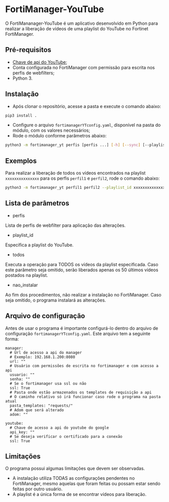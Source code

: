 # FortiManager-YouTube
O FortiMananager-YouTube é um aplicativo desenvolvido em Python para realizar a liberação de vídeos de uma playlist do YouTube no Fortinet FortiManager.

## Pré-requisitos
* [Chave de api do YouTube](https://developers.google.com/youtube/registering_an_application?hl=pt-br);
* Conta configurada no FortiManager com permissão para escrita nos perfis de webfilters;
* Python 3.

## Instalação
* Após clonar o repositório, acesse a pasta e execute o comando abaixo:
```bash
pip3 install .
```
* Configure o arquivo `fortimanagerYTconfig.yaml`, disponível na pasta do módulo, com os valores necessários;
* Rode o módulo conforme parâmetros abaixo:
```bash
python3 -m fortimanager_yt perfis [perfis ...] [-h] [--sync] [--playlist_id PLAYLIST_ID] [--todos] [--nao_instalar]
```

## Exemplos 
Para realizar a liberação de todos os vídeos encontrados na playlist `xxxxxxxxxxxxxxx` para os perfis `perfil1` e `perfil2`, rode o comando abaixo:
```bash
python3 -m fortimanager_yt perfil1 perfil2 --playlist_id xxxxxxxxxxxxxxx --todos
```

## Lista de parâmetros
* perfis

Lista de perfis de webfilter para aplicação das alterações.

* playlist_id

Especifica a playlist do YouTube.

* todos

Executa a operação para TODOS os vídeos da playlist especificada. Caso este parâmetro seja omitido, serão liberados apenas os 50 últimos vídeos postados na playlist.

* nao_instalar

Ao fim dos procedimentos, não realizar a instalação no FortiManager. Caso seja omitido, o programa instalará as alterações.

## Arquivo de configuração
Antes de usar o programa é importante configurá-lo dentro do arquivo de configuração `fortimanagerYTconfig.yaml`.
Este arquivo tem a seguinte forma:
```
manager:
  # Url de acesso a api do manager
  # Exemplo: 192.168.1.200:8080
  url: ""
  # Usuário com permissões de escrita no fortimanager e com acesso a api
  usuario: ""
  senha: ""
  # Se o fortimanager usa ssl ou não
  ssl: True
  # Pasta onde estão armazenados os templates de requisição a api
  # O caminho relativo só irá funcionar caso rode o programa na pasta atual
  pasta_templates: "requests/"
  # Adom que será alterado
  adom: ""

youtube:
  # Chave de acesso a api do youtube do google
  api_key: ""
  # Se deseja verificar o certificado para a conexão
  ssl: True
```

## Limitações
O programa possui algumas limitações que devem ser observadas.

* A instalação utiliza TODAS as configurações pendentes no FortiManager, mesmo aquelas que foram feitas ou possam estar sendo feitas por outro usuário.
* A playlist é a única forma de se encontrar vídeos para liberação.

